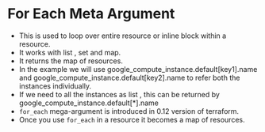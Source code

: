 # For Each Meta Argument

- This is used to loop over entire resource or inline block within a resource.
- It works with list , set and map. 
- It returns the map of resources.
- In the example we will use google_compute_instance.default[key1].name and google_compute_instance.default[key2].name to refer both the instances individually.
- If we need to all the instances as list , this can be returned by google_compute_instance.default[*].name
- `for_each` mega-argument is introduced in 0.12 version of terraform.
- Once you use `for_each` in a resource it becomes a map of resources.
